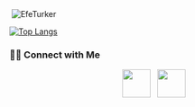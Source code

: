 
<p>&nbsp;<img align="center" src="https://github-readme-stats.vercel.app/api?username=EfeTurker&show_icons=true&locale=en&theme=dark" alt="EfeTurker" /></p>

[![Top Langs](https://github-readme-stats.vercel.app/api/top-langs/?username=EfeTurker&layout=compact&text_color=daf7dc&bg_color=151515)]()

<h3> 🤝🏻 Connect with Me </h3>

<p align="center">
&nbsp; <a href="https://www.instagram.com/efe._turker/" target="_blank" rel="noopener noreferrer"><img src="https://img.icons8.com/plasticine/100/000000/instagram-new.png" width="50" /></a>  
&nbsp; <a href="mailto:efeturker286@gmail.com" target="_blank" rel="noopener noreferrer"><img src="https://img.icons8.com/plasticine/100/000000/gmail.png"  width="50" /></a>
</p>
